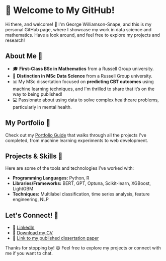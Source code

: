 # 🎉 Welcome to My GitHub!

Hi there, and welcome! 👋 I'm George Williamson-Snape, and this is my personal GitHub page, where I showcase my work in data science and mathematics. Have a look around, and feel free to explore my projects and research!

## About Me 🚀

- 🎓 **First-Class BSc in Mathematics** from a Russell Group university.
- 🧠 **Distinction in MSc Data Science** from a Russell Group university.
- 📊 My MSc dissertation focused on **predicting CBT outcomes** using machine learning techniques, and I'm thrilled to share that it’s on the way to being published!
- 💻 Passionate about using data to solve complex healthcare problems, particularly in mental health.

## My Portfolio 📁

Check out my [Portfolio Guide](#) that walks through all the projects I've completed, from machine learning experiments to web development.

## Projects & Skills 🌟

Here are some of the tools and technologies I’ve worked with:

- **Programming Languages:** Python, R
- **Libraries/Frameworks:** BERT, GPT, Optuna, Scikit-learn, XGBoost, LightGBM
- **Techniques:** Multilabel classification, time series analysis, feature engineering, NLP

## Let's Connect! 🤝

- 🔗 [LinkedIn](#)
- 📄 [Download my CV](#)
- 📄 [Link to my published dissertation paper](#)

Thanks for stopping by! 😄 Feel free to explore my projects or connect with me if you want to chat.
